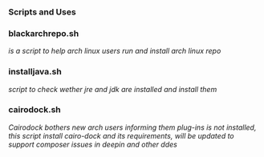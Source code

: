 ### Scripts and Uses

### blackarchrepo.sh
<i>is a script to help arch linux users run and install arch linux repo</i>

### installjava.sh
<i> script to check wether jre and jdk are installed and install them </i>

### cairodock.sh
<i> Cairodock bothers new arch users informing them plug-ins is not installed, this script install cairo-dock and its requirements, will be updated to support composer issues in deepin and other ddes</i>